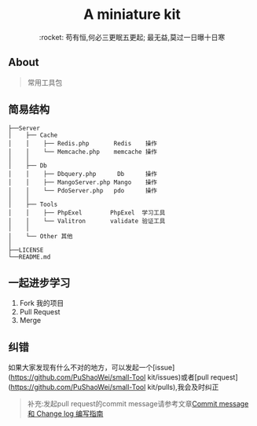 <h1 align="center">A miniature kit</h1>

<p align="center">:rocket: 苟有恒,何必三更眠五更起; 最无益,莫过一日曝十日寒</p>


## About

>  常用工具包

## 简易结构
        
    ├──Server
    │    ├── Cache  
    │    │    ├── Redis.php       Redis    操作  
    │    │    └── Memcache.php    memcache 操作
    │    │ 
    │    ├── Db 
    │    │    ├── Dbquery.php      Db      操作  
    │    │    ├── MangoServer.php Mango    操作  
    │    │    └── PdoServer.php   pdo      操作
    │    │   
    │    ├── Tools 
    │    │    ├── PhpExel        PhpExel  学习工具  
    │    │    └── Valitron       validate 验证工具
    │    │   
    │    └── Other 其他 
    │     
    ├──LICENSE 
    └──README.md

## 一起进步学习
 1. Fork 我的项目
 2. Pull Request
 3. Merge

## 纠错

如果大家发现有什么不对的地方，可以发起一个[issue](https://github.com/PuShaoWei/small-Tool kit/issues)或者[pull request](https://github.com/PuShaoWei/small-Tool kit/pulls),我会及时纠正
> 补充:发起pull request的commit message请参考文章[Commit message 和 Change log 编写指南](http://www.ruanyifeng.com/blog/2016/01/commit_message_change_log.html)
